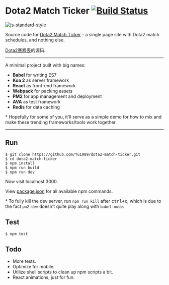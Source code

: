 # Dota2 Match Ticker [![Build Status](https://img.shields.io/travis/Yu1989/submail-sms/master.svg?style=flat-square)](https://travis-ci.org/Yu1989/submail-sms)

[![js-standard-style](https://cdn.rawgit.com/feross/standard/master/badge.svg)](https://github.com/feross/standard)

Source code for [Dota2 Match Ticker](http://dota.jiangyu.rocks) - a single page site with Dota2 match schedules, and nothing else.

[Dota2赛程表](http://dota.jiangyu.rocks)的源码.

-----

A minimal project built with big names:
- **Babel** for writing ES7
- **Koa 2** as server framework
- **React** as front-end framework
- **Webpack** for packing assets
- **PM2** for app management and deployment
- **AVA** as test framework
- **Redis** for data caching

\* Hopefully for some of you, it'll serve as a simple demo for how to mix and make these trending frameworks/tools work together.

-----

## Run
```
$ git clone https://github.com/Yu1989/dota2-match-ticker.git
$ cd dota2-match-ticker
$ npm install
$ npm run build
$ npm run dev
```
Now visit localhost:3000.

View [package.json](https://github.com/Yu1989/dota2-match-ticker/blob/master/package.json#L7-L12) for all available npm commands.

\* To fully kill the dev server, run `npm run kill` after <kbd>ctrl+c</kbd>, which is due to the fact `pm2-dev` doesn't quite play along with `babel-node`.


## Test
```
$ npm test
```

## Todo
- More tests.
- Optimize for mobile.
- Utilize shell scripts to clean up npm scripts a bit.
- React animations, just for fun.
